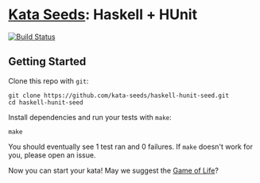 # [Kata Seeds](http://kata-seeds.github.io): Haskell + HUnit
[![Build Status](https://travis-ci.org/kata-seeds/haskell-hunit-seed.svg?branch=master)](https://travis-ci.org/kata-seeds/haskell-hunit-seed)

## Getting Started

Clone this repo with `git`:

    git clone https://github.com/kata-seeds/haskell-hunit-seed.git
    cd haskell-hunit-seed

Install dependencies and run your tests with `make`:

    make

You should eventually see 1 test ran and 0 failures. If `make` doesn't work for you, please open an issue.

Now you can start your kata! May we suggest the [Game of Life](http://en.wikipedia.org/wiki/Conway's_Game_of_Life)?
